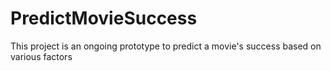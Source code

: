 # PredictMovieSuccess
This project is an ongoing prototype to predict a movie's success based on various factors
